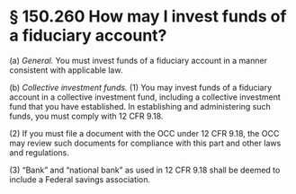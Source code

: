 # § 150.260   How may I invest funds of a fiduciary account?

(a) *General.* You must invest funds of a fiduciary account in a manner consistent with applicable law.


(b) *Collective investment funds.* (1) You may invest funds of a fiduciary account in a collective investment fund, including a collective investment fund that you have established. In establishing and administering such funds, you must comply with 12 CFR 9.18.


(2) If you must file a document with the OCC under 12 CFR 9.18, the OCC may review such documents for compliance with this part and other laws and regulations.


(3) “Bank” and “national bank” as used in 12 CFR 9.18 shall be deemed to include a Federal savings association.




